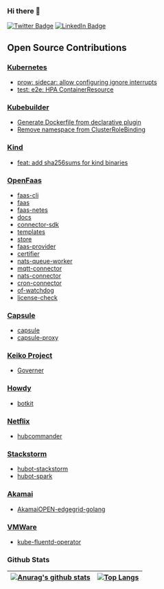 ### Hi there 👋

[![Twitter Badge](https://img.shields.io/badge/Twitter-Profile-informational?style=flat&logo=twitter&logoColor=white&color=1CA2F1)](https://twitter.com/viveksyngh)
[![LinkedIn Badge](https://img.shields.io/badge/LinkedIn-Profile-informational?style=flat&logo=linkedin&logoColor=white&color=0D76A8)](https://www.linkedin.com/in/viveksyngh/)


## Open Source Contributions 

### [Kubernetes](https://github.com/kubernetes/Kubernetes) 
   
* [prow: sidecar: allow configuring ignore interrupts](https://github.com/kubernetes/kubernetes/pull/102666)
* [test: e2e: HPA ContainerResource](https://github.com/kubernetes/test-infra/pull/21644)

### [Kubebuilder](https://github.com/kubernetes-sigs/kubebuilder)

* [Generate Dockerfile from declarative plugin](https://github.com/kubernetes-sigs/kubebuilder/pull/2507)
* [Remove namespace from ClusterRoleBinding](https://github.com/kubernetes-sigs/kubebuilder/pull/2482)

### [Kind](https://github.com/kubernetes-sigs/kind)

* [feat: add sha256sums for kind binaries](https://github.com/kubernetes-sigs/kind/pull/2336)

### [OpenFaas](https://github.com/openfaas)

* [faas-cli](https://github.com/openfaas/faas-cli/pulls?q=is%3Apr+is%3Aclosed+author%3Aviveksyngh)
* [faas](https://github.com/openfaas/faas/pulls?q=is%3Apr+is%3Aclosed+author%3Aviveksyngh)
* [faas-netes](https://github.com/openfaas/faas-netes/pulls?q=is%3Apr+is%3Aclosed+author%3Aviveksyngh)
* [docs](https://github.com/openfaas/docs/pulls?q=is%3Apr+is%3Aclosed+author%3Aviveksyngh)
* [connector-sdk](https://github.com/openfaas/connector-sdk/pulls?q=is%3Apr+is%3Aclosed+author%3Aviveksyngh)
* [templates](https://github.com/openfaas/templates/pulls?q=is%3Apr+is%3Aclosed+author%3Aviveksyngh)
* [store](https://github.com/openfaas/store/pulls?q=is%3Apr+is%3Aclosed+author%3Aviveksyngh)
* [faas-provider](https://github.com/openfaas/faas-provider/pulls?q=is%3Apr+is%3Aclosed+author%3Aviveksyngh)
* [certifier](https://github.com/openfaas/certifier/pulls?q=is%3Apr+is%3Aclosed+author%3Aviveksyngh)
* [nats-queue-worker](https://github.com/openfaas/nats-queue-worker/pulls?q=is%3Apr+is%3Aclosed+author%3Aviveksyngh)
* [mqtt-connector](https://github.com/openfaas/mqtt-connector/pulls?q=is%3Apr+is%3Aclosed+author%3Aviveksyngh)
* [nats-connector](https://github.com/openfaas/nats-connector/pulls?q=is%3Apr+is%3Aclosed+author%3Aviveksyngh)
* [cron-connector](https://github.com/openfaas/cron-connector/pulls?q=is%3Apr+is%3Aclosed+author%3Aviveksyngh)
* [of-watchdog](https://github.com/openfaas/of-watchdog/pulls?q=is%3Apr+is%3Aclosed+author%3Aviveksyngh)
* [license-check](https://github.com/openfaas/license-check/pulls?q=is%3Apr+is%3Aclosed+author%3Aviveksyngh)

### [Capsule](https://capsule.clastix.io/)
* [capsule](https://github.com/clastix/capsule/pulls?q=is%3Apr+is%3Aclosed+author%3Aviveksyngh)
* [capsule-proxy](https://github.com/clastix/capsule-proxy/pulls?q=is%3Apr+is%3Aclosed+author%3Aviveksyngh)

### [Keiko Project](https://github.com/keikoproj)
* [Governer](https://github.com/keikoproj/governor/pulls?q=is%3Apr+is%3Aclosed+author%3Aviveksyngh)

### [Howdy](https://github.com/howdyai)
* [botkit](https://github.com/howdyai/botkit/pulls?q=is%3Apr+is%3Aclosed+author%3Aviveksyngh)

### [Netflix](https://github.com/Netflix)
* [hubcommander](https://github.com/Netflix/hubcommander/pulls?q=is%3Apr+is%3Aclosed+author%3Aviveksyngh)

### [Stackstorm](https://github.com/StackStorm)
* [hubot-stackstorm](https://github.com/StackStorm/hubot-stackstorm/pulls?q=is%3Apr+is%3Aclosed+author%3Aviveksyngh)
* [hubot-spark](https://github.com/tonybaloney/hubot-spark/pulls?q=is%3Apr+is%3Aclosed+author%3Aviveksyngh)

### [Akamai](https://github.com/akamai)
* [AkamaiOPEN-edgegrid-golang](https://github.com/akamai/AkamaiOPEN-edgegrid-golang/pulls?q=is%3Apr+is%3Aclosed+author%3Aviveksyngh)

### [VMWare](https://github.com/vmware)
* [kube-fluentd-operator](https://github.com/vmware/kube-fluentd-operator/pulls?q=is%3Apr+is%3Aclosed+author%3Aviveksyngh)


<!--
**viveksyngh/viveksyngh** is a ✨ _special_ ✨ repository because its `README.md` (this file) appears on your GitHub profile.

Here are some ideas to get you started:

- 🔭 I’m currently working on ...
- 🌱 I’m currently learning ...
- 👯 I’m looking to collaborate on ...
- 🤔 I’m looking for help with ...
- 💬 Ask me about ...
- 📫 How to reach me: ...
- 😄 Pronouns: ...
- ⚡ Fun fact: ...
-->

### Github Stats

| [![Anurag's github stats](https://github-readme-stats.vercel.app/api?username=viveksyngh)](https://github.com/anuraghazra/github-readme-stats) | [![Top Langs](https://github-readme-stats.vercel.app/api/top-langs/?username=arriqaaq&hide=javascript,html,css)](https://github.com/anuraghazra/github-readme-stats) |
| ------------------------------------------------------------ | ------------------------------------------------------------ |
